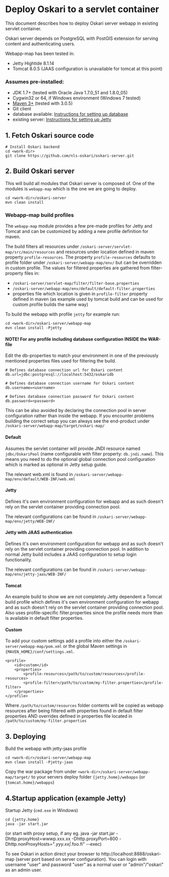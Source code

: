 # Deploy Oskari to a servlet container

This document describes how to deploy Oskari server webapp in existing servlet container.

Oskari server depends on PostgreSQL with PostGIS extension for serving content and authenticating users.

Webapp-map has been tested in:

 * Jetty Hightide 8.1.14
 * Tomcat 8.0.5 (JAAS configuration is unavailable for tomcat at this point)

### Assumes pre-installed:

* JDK 1.7+ (tested with Oracle Java 1.7.0_51 and 1.8.0_05)
* Cygwin32 or 64, if Windows environment (Windows 7 tested)
* [Maven 3+](http://maven.apache.org/) (tested with 3.0.5)
* Git client
* database available: [Instructions for setting up database](/documentation/backend/database-create)
* existing server: [Instructions for setting up Jetty](/documentation/backend/server-configuration-jetty)

## 1. Fetch Oskari source code

    # Install Oskari backend
    cd <work-dir>
    git clone https://github.com/nls-oskari/oskari-server.git

## 2. Build Oskari server

This will build all modules that Oskari server is composed of.
One of the modules is `webapp-map` which is the one we are going to deploy.

    cd <work-dir>/oskari-server
    mvn clean install

### Webapp-map build profiles

The `webapp-map` module provides a few pre-made profiles for Jetty and Tomcat and can be customized by adding a new profile definition for maven.

The build filters all resources under `/oskari-server/servlet-map/src/main/resources` and resources under location defined in maven property `profile-resources`.
The property `profile-resources` defaults to profile folder under `/oskari-server/webapp-map/env/` but can be overridden in custom profile.
The values for filtered properties are gathered from filter-property files in:

* `/oskari-server/servlet-map/filter/filter-base.properties`
* `/oskari-server/webapp-map/env/default/default-filter.properties`
* properties file which location is given in `profile-filter` property defined in maven (as example used by tomcat build and can be used for custom profile builds the same way)

To build the webapp with profile `jetty` for example run:

    cd <work-dir>/oskari-server/webapp-map
    mvn clean install -Pjetty

#### NOTE! For any profile including database configuration INSIDE the WAR-file

Edit the db-properties to match your environment in one of the previously mentioned properties files used for filtering the build.

    # Defines database connection url for Oskari content
    db.url=jdbc:postgresql://localhost:5432/oskaridb

    # Defines database connection username for Oskari content
    db.username=<username>

    # Defines database connection password for Oskari content
    db.password=<password>

This can be also avoided by declaring the connection pool in server configuration rather than inside the webapp.
If you encounter problems building the correct setup you can always see the end-product under `/oskari-server/webapp-map/target/oskari-map/`

#### Default

Assumes the servlet container will provide JNDI resource named `jdbc/OskariPool` (name configurable with filter property: `db.jndi.name`).
This means you need to do the optional global connection pool configuration which is marked as optional in Jetty setup guide.

The relevant web.xml is found in `/oskari-server/webapp-map/env/default/WEB-INF/web.xml`

#### Jetty

Defines it's own environment configuration for webapp and as such doesn't rely on the servlet container providing connection pool.

The relevant configurations can be found in `/oskari-server/webapp-map/env/jetty/WEB-INF/`

#### Jetty with JAAS authentication

Defines it's own environment configuration for webapp and as such doesn't rely on the servlet container providing connection pool.
In addition to normal Jetty build includes a JAAS configuration to setup login functionality.

The relevant configurations can be found in `/oskari-server/webapp-map/env/jetty-jaas/WEB-INF/`

#### Tomcat

An example build to show we are not completely Jetty dependent a Tomcat build profile which defines it's own environment configuration for webapp
 and as such doesn't rely on the servlet container providing connection pool. Also uses profile-specific filter.properties since the profile needs more
 than is available in default filter properties.

#### Custom

To add your custom settings add a profile into either the `/oskari-server/webapp-map/pom.xml` or the global Maven settings in `{MAVEN_HOME}/conf/settings.xml`.

    <profile>
        <id>custom</id>
        <properties>
            <profile-resources>/path/to/custom/resources</profile-resources>
            <profile-filter>/path/to/custom/my-filter.properties</profile-filter>
        </properties>
    </profile>

Where `/path/to/custom/resources` folder contents will be copied as webapp resources after being filtered with properties found in default filter properties AND overrides
defined in properties file located in `/path/to/custom/my-filter.properties`

## 3. Deploying

Build the webapp with jetty-jaas profile

    cd <work-dir>/oskari-server/webapp-map
    mvn clean install -Pjetty-jaas

Copy the war package from under `<work-dir>/oskari-server/webapp-map/target/` to your servers deploy folder `{jetty.home}/webapps` (or `{tomcat.home}/webapps`)

## 4.Startup application (example Jetty)

Startup Jetty  (`cmd.exe` in Windows)

    cd {jetty.home}
    java -jar start.jar

   (or start with proxy setup, if any  eg. java -jar start.jar -Dhttp.proxyHost=wwwp.xxx.xx -Dhttp.proxyPort=800 -Dhttp.nonProxyHosts="*.yyy.xx|*.foo.fi" --exec)

To see Oskari in action direct your browser to http://localhost:8888/oskari-map (server port based on server configuration).
You can login with username "user" and password "user" as a normal user or "admin"/"oskari" as an admin user.
